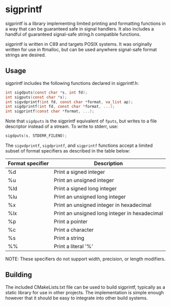 # sigprintf

sigprintf is a library implementing limited printing and formatting functions in a way that can be guaranteed safe in signal handlers.
It also includes a handful of guaranteed signal-safe string.h compatible functions.

sigprintf is written in C89 and targets POSIX systems.
It was originally written for use in ftmalloc, but can be used anywhere signal-safe format strings are desired.

## Usage

sigprintf includes the following functions declared in sigprintf.h:
```C
int sigdputs(const char *s, int fd);
int sigputs(const char *s);
int sigvdprintf(int fd, const char *format, va_list ap);
int sigdprintf(int fd, const char *format, ...);
int sigprintf(const char *format, ...);
```
Note that `sigdputs` is the sigprintf equivalent of `fputs`, but writes to a file descriptor instead of a stream.
To write to stderr, use:
```C
sigdputs(s, STDERR_FILENO);
```

The `sigvdprintf`, `sigdprintf`, and `sigprintf` functions accept a limited subset of format specifiers as described in the table below:

| Format specifier | Description                                     |
|------------------|-------------------------------------------------|
| %d               | Print a signed integer                          |
| %u               | Print an unsigned integer                       |
| %ld              | Print a signed long integer                     |
| %lu              | Print an unsigned long integer                  |
| %x               | Print an unsigned integer in hexadecimal        |
| %lx              | Print an unsigned long integer in hexadecimal   |
| %p               | Print a pointer                                 |
| %c               | Print a character                               |
| %s               | Print a string                                  |
| %%               | Print a literal '%'                             |

NOTE: These specifiers do not support width, precision, or length modifiers.

## Building

The included CMakeLists.txt file can be used to build sigprintf, typically as a static library for use in other projects.
The implementation is simple enough however that it should be easy to integrate into other build systems.
